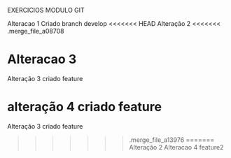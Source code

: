 EXERCICIOS MODULO GIT

Alteracao 1 Criado branch develop
<<<<<<< HEAD
Alteração 2
<<<<<<< .merge_file_a08708

Alteracao 3
=======
Alteração 3 criado feature

alteração 4 criado feature
=======
Alteração 3 criado feature
>>>>>>> .merge_file_a13976
=======
Alteração 2 Alteracao 4 
>>>>>>> feature2
